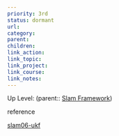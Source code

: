 ```yaml
---
priority: 3rd
status: dormant
url: 
category: 
parent: 
children: 
link_action: 
link_topic: 
link_project: 
link_course: 
link_notes: 
---
```

Up Level: (parent:: [Slam Framework](Slam%20Framework.md))

reference

[slam06-ukf](../course/SLAM%20Course/ppt/slam06-ukf.pdf)